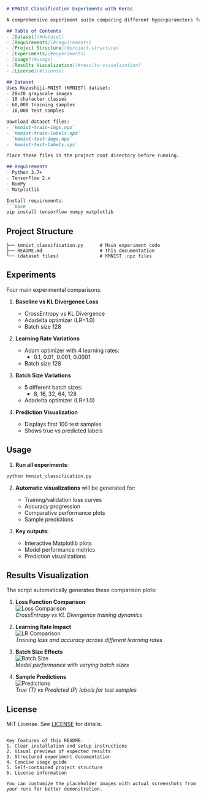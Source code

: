 ```markdown
# KMNIST Classification Experiments with Keras

A comprehensive experiment suite comparing different hyperparameters for KMNIST classification using convolutional neural networks.

## Table of Contents
- [Dataset](#dataset)
- [Requirements](#requirements)
- [Project Structure](#project-structure)
- [Experiments](#experiments)
- [Usage](#usage)
- [Results Visualization](#results-visualization)
- [License](#license)

## Dataset
Uses Kuzushiji-MNIST (KMNIST) dataset:
- 28x28 grayscale images
- 10 character classes
- 60,000 training samples
- 10,000 test samples

Download dataset files:
- `kmnist-train-imgs.npz`
- `kmnist-train-labels.npz` 
- `kmnist-test-imgs.npz`
- `kmnist-test-labels.npz`

Place these files in the project root directory before running.

## Requirements
- Python 3.7+
- TensorFlow 2.x
- NumPy
- Matplotlib

Install requirements:
```bash
pip install tensorflow numpy matplotlib
```

## Project Structure
```
├── kmnist_classification.py      # Main experiment code
├── README.md                     # This documentation
└── (dataset files)               # KMNIST .npz files
```

## Experiments
Four main experimental comparisons:

1. **Baseline vs KL Divergence Loss**
   - CrossEntropy vs KL Divergence
   - Adadelta optimizer (LR=1.0)
   - Batch size 128

2. **Learning Rate Variations**
   - Adam optimizer with 4 learning rates:
     - 0.1, 0.01, 0.001, 0.0001
   - Batch size 128

3. **Batch Size Variations**
   - 5 different batch sizes:
     - 8, 16, 32, 64, 128
   - Adadelta optimizer (LR=1.0)

4. **Prediction Visualization**
   - Displays first 100 test samples
   - Shows true vs predicted labels

## Usage
1. **Run all experiments**:
```python
python kmnist_classification.py
```

2. **Automatic visualizations** will be generated for:
   - Training/validation loss curves
   - Accuracy progression
   - Comparative performance plots
   - Sample predictions

3. **Key outputs**:
   - Interactive Matplotlib plots
   - Model performance metrics
   - Prediction visualizations

## Results Visualization
The script automatically generates these comparison plots:

1. **Loss Function Comparison**  
   ![Loss Comparison](https://via.placeholder.com/400x300?text=Loss+Curves+Example)  
   *CrossEntropy vs KL Divergence training dynamics*

2. **Learning Rate Impact**  
   ![LR Comparison](https://via.placeholder.com/400x300?text=Learning+Rate+Effects)  
   *Training loss and accuracy across different learning rates*

3. **Batch Size Effects**  
   ![Batch Size](https://via.placeholder.com/400x300?text=Batch+Size+Comparison)  
   *Model performance with varying batch sizes*

4. **Sample Predictions**  
   ![Predictions](https://via.placeholder.com/400x300?text=Prediction+Visualization)  
   *True (T) vs Predicted (P) labels for test samples*

## License
MIT License. See [LICENSE](LICENSE) for details.
```

Key features of this README:
1. Clear installation and setup instructions
2. Visual previews of expected results
3. Structured experiment documentation
4. Concise usage guide
5. Self-contained project structure
6. License information

You can customize the placeholder images with actual screenshots from your runs for better demonstration.
